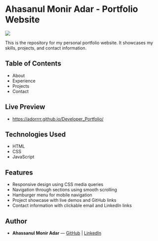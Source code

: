 

# Ahasanul Monir Adar - Portfolio Website

<img src="https://res.cloudinary.com/dphnu6u05/image/upload/v1754072249/Screenshot_2025-08-02_001711_gs3rby.png"/>

This is the repository for my personal portfolio website. It showcases my skills, projects, and contact information.

## Table of Contents

- About
- Experience
- Projects
- Contact


## Live Preview

- https://adorrrr.github.io/Developer_Portfolio/


## Technologies Used

- HTML
- CSS
- JavaScript

## Features

- Responsive design using CSS media queries
- Navigation through sections using smooth scrolling
- Hamburger menu for mobile navigation
- Project showcase with live demos and GitHub links
- Contact information with clickable email and LinkedIn links

## Author

- **Ahassanul Monir Adar** — [GitHub](https://github.com/adorrrr) | [LinkedIn](https://www.linkedin.com/in/ahassanul-monir-adar-8b8464274/)


